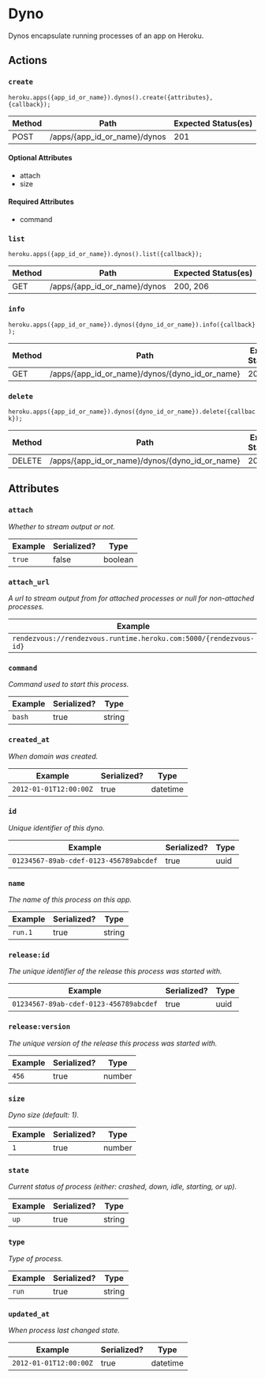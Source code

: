 # Dyno

Dynos encapsulate running processes of an app on Heroku.

## Actions

### `create`

`heroku.apps({app_id_or_name}).dynos().create({attributes}, {callback});`

Method | Path | Expected Status(es)
--- | --- | ---
POST | /apps/{app_id_or_name}/dynos | 201

#### Optional Attributes

- attach
- size

#### Required Attributes

- command

### `list`

`heroku.apps({app_id_or_name}).dynos().list({callback});`

Method | Path | Expected Status(es)
--- | --- | ---
GET | /apps/{app_id_or_name}/dynos | 200, 206

### `info`

`heroku.apps({app_id_or_name}).dynos({dyno_id_or_name}).info({callback});`

Method | Path | Expected Status(es)
--- | --- | ---
GET | /apps/{app_id_or_name}/dynos/{dyno_id_or_name} | 200

### `delete`

`heroku.apps({app_id_or_name}).dynos({dyno_id_or_name}).delete({callback});`

Method | Path | Expected Status(es)
--- | --- | ---
DELETE | /apps/{app_id_or_name}/dynos/{dyno_id_or_name} | 200

## Attributes

### `attach`

*Whether to stream output or not.*

Example | Serialized? | Type
--- | --- | ---
`true` | false | boolean

### `attach_url`

*A url to stream output from for attached processes or null for non-attached processes.*

Example | Serialized? | Type
--- | --- | ---
`rendezvous://rendezvous.runtime.heroku.com:5000/{rendezvous-id}` | true | string

### `command`

*Command used to start this process.*

Example | Serialized? | Type
--- | --- | ---
`bash` | true | string

### `created_at`

*When domain was created.*

Example | Serialized? | Type
--- | --- | ---
`2012-01-01T12:00:00Z` | true | datetime

### `id`

*Unique identifier of this dyno.*

Example | Serialized? | Type
--- | --- | ---
`01234567-89ab-cdef-0123-456789abcdef` | true | uuid

### `name`

*The name of this process on this app.*

Example | Serialized? | Type
--- | --- | ---
`run.1` | true | string

### `release:id`

*The unique identifier of the release this process was started with.*

Example | Serialized? | Type
--- | --- | ---
`01234567-89ab-cdef-0123-456789abcdef` | true | uuid

### `release:version`

*The unique version of the release this process was started with.*

Example | Serialized? | Type
--- | --- | ---
`456` | true | number

### `size`

*Dyno size (default: 1).*

Example | Serialized? | Type
--- | --- | ---
`1` | true | number

### `state`

*Current status of process (either: crashed, down, idle, starting, or up).*

Example | Serialized? | Type
--- | --- | ---
`up` | true | string

### `type`

*Type of process.*

Example | Serialized? | Type
--- | --- | ---
`run` | true | string

### `updated_at`

*When process last changed state.*

Example | Serialized? | Type
--- | --- | ---
`2012-01-01T12:00:00Z` | true | datetime

